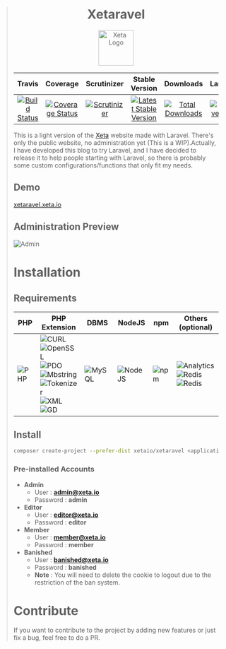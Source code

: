> <h1 align="center">Xetaravel</h1>
> <p align="center">
>   <img src="https://cloud.githubusercontent.com/assets/8210023/25557958/0e505c62-2d1d-11e7-8d19-86b569ee9874.png" alt="Xeta Logo" height="80"/>
> </p>
>
> |Travis|Coverage|Scrutinizer|Stable Version|Downloads|Laravel|License|
> |:------:|:-------:|:------:|:-------:|:------:|:-------:|:-------:|
> |[![Build Status](https://img.shields.io/travis/XetaIO/Xetaravel.svg?style=flat-square)](https://travis-ci.org/XetaIO/Xetaravel)|[![Coverage Status](https://img.shields.io/coveralls/XetaIO/Xetaravel/master.svg?style=flat-square)](https://coveralls.io/r/XetaIO/Xetaravel)|[![Scrutinizer](https://img.shields.io/scrutinizer/g/XetaIO/Xetaravel.svg?style=flat-square)](https://scrutinizer-ci.com/g/XetaIO/Xetaravel)|[![Latest Stable Version](https://img.shields.io/packagist/v/XetaIO/Xetaravel.svg?style=flat-square)](https://packagist.org/packages/xetaio/xetaravel)|[![Total Downloads](https://img.shields.io/packagist/dt/xetaio/xetaravel.svg?style=flat-square)](https://packagist.org/packages/xetaio/xetaravel)|[![Laravel 5.4](https://img.shields.io/badge/Laravel-5.4-f4645f.svg?style=flat-square)](http://laravel.com)|[![License](https://img.shields.io/badge/license-MIT-brightgreen.svg?style=flat-square)](https://github.com/XetaIO/Xetaravel/blob/master/LICENSE)|
>
> This is a light version of the [Xeta](https://github.com/XetaIO/Xeta) website made with Laravel. There's only the public website, no administration yet (This is a WIP).Actually, I have developed this blog to try Laravel, and I have decided to release it to help people starting with Laravel, so there is probably some custom configurations/functions that only fit my needs.
>
> ## Demo
> [xetaravel.xeta.io](https://xetaravel.xeta.io)
>
> ## Administration Preview
> ![Admin](https://cloud.githubusercontent.com/assets/8210023/25923017/d958c432-35db-11e7-8306-92fc3406aed8.png)
>
> # Installation
> ## Requirements
>
> |PHP|PHP Extension|DBMS|NodeJS|npm|Others (optional)
> |---|---|---|---|---|---|
> |![PHP](https://img.shields.io/badge/PHP->=7.0-0e7fbf.svg?style=flat-square)|![CURL](https://img.shields.io/badge/PHP%20ext-CURL-44CB12.svg?style=flat-square)<br>![OpenSSL](https://img.shields.io/badge/PHP%20ext-OpenSSL-44CB12.svg?style=flat-square)<br>![PDO](https://img.shields.io/badge/PHP%20ext-PDO-44CB12.svg?style=flat-square)<br>![Mbstring](https://img.shields.io/badge/PHP%20ext-Mbstring-44CB12.svg?style=flat-square)<br>![Tokenizer](https://img.shields.io/badge/PHP%20ext-Tokenizer-44CB12.svg?style=flat-square)<br>![XML](https://img.shields.io/badge/PHP%20ext-XML-44CB12.svg?style=flat-square)<br>![GD](https://img.shields.io/badge/PHP%20ext-GD-44CB12.svg?style=flat-square)|![MySQL](https://img.shields.io/badge/MySQL->=5.5-44CB12.svg?style=flat-square)|![NodeJS](https://img.shields.io/badge/NodeJS->=4-44CB12.svg?style=flat-square)|![npm](https://img.shields.io/badge/npm-*-44CB12.svg?style=flat-square)|![Analytics](https://img.shields.io/badge/Google-Analytics-44CB12.svg?style=flat-square)<br>![Redis](https://img.shields.io/badge/Redis-Server-44CB12.svg?style=flat-square)<br>![Redis](https://img.shields.io/badge/Redis-PHPRedis-44CB12.svg?style=flat-square)
>
> ## Install
>
> ```bash
> composer create-project --prefer-dist xetaio/xetaravel <application_name>
> ```
>
> ### Pre-installed Accounts
> * **Admin**
>   * User : **admin@xeta.io**
>   * Password : **admin**
> * **Editor**
>   * User : **editor@xeta.io**
>   * Password : **editor**
> * **Member**
>   * User : **member@xeta.io**
>   * Password : **member**
> * **Banished**
>   * User : **banished@xeta.io**
>   * Password : **banished**
>   * **Note** : You will need to delete the cookie to logout due to the restriction of the ban system.
>
> # Contribute
> If you want to contribute to the project by adding new features or just fix a bug, feel free to do a PR.
